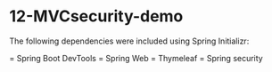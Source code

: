# 12-MVCsecurity-demo
The following dependencies were included using Spring Initializr:

= Spring Boot DevTools
= Spring Web
= Thymeleaf
= Spring security